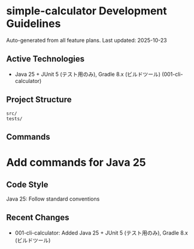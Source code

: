 # simple-calculator Development Guidelines

Auto-generated from all feature plans. Last updated: 2025-10-23

## Active Technologies

- Java 25 + JUnit 5 (テスト用のみ), Gradle 8.x (ビルドツール) (001-cli-calculator)

## Project Structure

```text
src/
tests/
```

## Commands

# Add commands for Java 25

## Code Style

Java 25: Follow standard conventions

## Recent Changes

- 001-cli-calculator: Added Java 25 + JUnit 5 (テスト用のみ), Gradle 8.x (ビルドツール)

<!-- MANUAL ADDITIONS START -->
<!-- MANUAL ADDITIONS END -->
